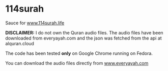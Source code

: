 # 114surah
Sauce for www.114surah.life

<b>DISCLAIMER:</b> I do not own the Quran audio files. The audio files have been downloaded from everyayah.com and the json was fetched from the api at alquran.cloud

The code has been tested <b>only</b> on Google Chrome running on Fedora. 

You can download the audio files directly from www.everyayah.com
